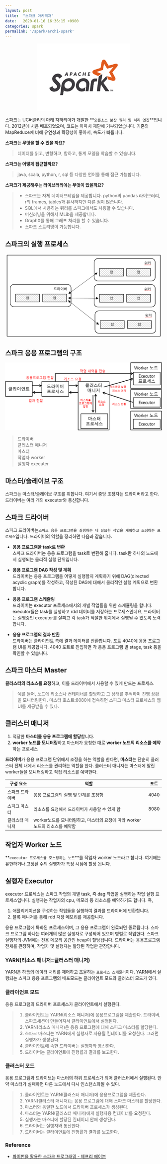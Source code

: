 ```yaml
---
layout: post
title:  "스파크 아키텍쳐"
date:   2020-01-16 16:36:15 +0900
categories: spark
permalink: '/spark/archi-spark'
---
```




<center><img src="../assets/img/spark/spark.png" style="width:300px;"></center>

스파크는 UC버클리의 마태 자하리아가 개발한 **``오픈소스 분산 쿼리 및 처리 엔진``**입니다. 2012년에 처음 배포되었으며, 코드는 아파치 재단에 기부되었습니다. 기존의 MapReduce에 비해 유연성과 확장성이 좋아서, 속도가 빠릅니다. 

**스파크는 무엇을 할 수 있을 까요?**
> 데이터를 읽고, 변형하고, 합하고, 통계 모델을 학습할 수 있습니다. 

**스파크는 어떻게 접근할까요?**
> java, scala, python, r, sql 등 다양한 언어를 통해 접근 가능합니다. 

**스파크가 제공해주는 라이브러리에는 무엇이 있을까요?**
> - 스파크는 자체 데이터프레임을 제공합니다. python의 pandas 라이브러리, r의 frames, tables과 유사하지만 다른 점이 많습니다.  
> - SQL에서 사용하는 쿼리를 스파크에서도 사용할 수 있습니다.   
> - 머신러닝을 위해서 MLib을 제공합니다.   
> - GraphX를 통해 그래프 처리를 할 수 있습니다.   
> - 스파크 스트리밍이 가능합니다. 

## 스파크의 실행 프로세스

![sparkprocess](../assets/img/spark/sparkprocess.png)


## 스파크 응용 프로그램의 구조

![sparkarchi](../assets/img/spark/sparkarchi.png)

> 드라이버  
> 클러스터 매니저  
> 마스터  
> 작업자 worker  
> 실행자 executer  


## 마스터/슬레이브 구조

스파크는 마스터/슬레이브 구조를 취합니다. 여기서 중앙 조정자는 드라이버라고 한다. 드라이버는 여러 개의 executor와 통신합니다. 


## 스파크 드라이버

스파크 드라이버는``스파크 응용 프로그램을 실행하는 데 필요한 작업을 계획하고 조정하는 프로세스``입니다. 드라이버의 역할을 정리하면 다음과 같습니다. 

- **응용 프로그램을 task로 변환**   
스파크 드라이버는 응용 프로그램을 task로 변환해 줍니다. task란 하나의 노드에서 실행되는 물리적 실행 단위입니다. 

- **응용 프로그램 DAG 작성 및 계획**   
드라이버는 응용 프로그램을 어떻게 실행할지 계획하기 위해 DAG(directed acyclic graph)를 작성하고, 작성된 DAG에 대해서 물리적인 실행 계획으로 변환합니다. 

- **응용 프로그램 스케쥴링**   
드라이버는 executor 프로세스에서의 개별 작업들을 위한 스케쥴링을 합니다. executor들은 task를 실행하고 rdd 데이터를 저장하는 프로세스인데요, 드라이버는 실행중인 executor를 살피고 각 task가 적절한 위치에서 실행될 수 있도록 노력합니다. 

- **응용 프로그램의 결과 반환**  
드라이버는 클라이언트 측에 결과 데이터를 반환합니다. 포트 4040에 응용 프로그램 UI를 제공합니다. 4040 포트로 진입하면 각 응용 프로그램 별 stage, task 등을 확인할 수 있습니다. 


## 스파크 마스터 Master

**클러스터의 리소스를 요청**하고, 이를 드라이버에서 사용할 수 있게 만드는 프로세스. 
>예를 들어, 노드에 리소스나 컨테이너를 할당하고 그 상태를 추적하며 진행 상황을 모니터링한다. 마스터 호스트:8080에 접속하면 스파크 마스터 프로세스의 웹 UI를 제공받을 수 있다. 

## 클러스터 매니저

1. 적당한 **마스터를 응용 프로그램에 할당**합니다.
2. **worker 노드를 모니터링**하고 마스터가 요청한 대로 **worker 노드의 리소스를 예약**하는 프로세스  

**드라이버**가 응용 프로그램 단위에서 조정을 하는 역할을 한다면, **마스터**는 단순히 클러스터 전체 내에서 리소스를 관리하는 역할을 한다. 클러스터 매니저는 마스터에 딸린 worker들을 모니터링하고 직접 리소스를 예약한다. 



|구성 요소|역할|포트|
|-----|---|---|
|스파크 드라이버|응용 프로그램의 실행 및 단계를 조정함|4040|
|스파크 마스터|리소스를 요청해서 드라이버가 사용할 수 있게 함|8080|
|클러스터 매니저|worker노드를 모니터링하고, 마스터의 요청에 따라 worker 노드의 리소스를 예약함||


## 작업자 Worker 노드

**``executor 프로세스를 호스팅하는 노드``**를 작업자 worker 노드라고 합니다. 여기에는 유한하거나 고정된 수의 실행자가 특정 시점에 할당 됩니다. 

## 실행자 Executor

executor 프로세스는 스파크 작업의 개별 task, 즉 dag 작업을 실행하는 작업 실행 프로세스입니다. 실행자는 작업자의 cpu, 메모리 등 리소스를 예약하기도 합니다. 즉,

1. 애플리케이션을 구성하는 작업들을 실행하여 결과를 드라이버에 반환합니다.
2. 블록 매니저를 통해 rdd 저장 메모리를 제공합니다. 

 응용 프로그램에 특화된 프로세스이며, 그 응용 프로그램이 완료되면 종료됩니다. 스파크 프로그램 하나는 여러개의 많은 실행자로 구성되어 있으며 병렬로 작업한다. 스파크 실행자의 JVM에는 전용 메모리 공간인 heap이 할당됩니다. 드라이버는 응용프로그램 전체를 관장하며, 작업자 및 실행자는 할당된 작업만 관장합니다. 


### YARN(리소스 매니저=클러스터 매니저)

YARN은 하둡의 데이터 처리를 제어하고 조율하는 ``프로세스 스케줄러``이다. YARN에서 실행되는 스파크 응용 프로그램의 배포모드는 클라이언트 모드와 클러스터 모드가 있다. 
 
### 클라이언트 모드  

응용 프로그램의 드라이버 프로세스가 클라이언트에서 실행된다.  

>1. 클라이언트는 YARN(리소스 매니저)에 응용프로그램을 제출한다. 드라이버, 스파크세션이 만들어져서 클라이언트에서 실행된다.  
>2. YARN(리소스 매니저)은 응용 프로그램에 대해 스파크 마스터를 할당한다.  
>3. 스파크 마스터는 YARN에게 실행자로 사용될 컨테이너를 요청한다. 그러면 실행자가 생성된다.  
>4. 클라이언트에 속한 드라이버는 실행자와 통신한다.  
>5. 드라이버는 클라이언트에 진행률과 결과를 보고한다.    

### 클러스터 모드

응용 프로그램과 드라이브는 마스터의 하위 프로세스가 되어 클러스터에서 실행된다. 만약 마스터가 실패하면 다른 노드에서 다시 인스턴스화될 수 있다. 

>1. 클라이언트는 YARN(클러스터 매니저)에 응용프로그램을 제출한다.  
>2. YARN(클러스터 매니저)는 응용 프로그램에 대해 스파크 마스터를 할당한다.  
>3. 마스터와 동일한 노드에서 드라이버 프로세스가 생성된다.  
>4. 마스터는 YARN(클러스터 매니저)에게 실행자용 컨테이너를 요청한다.  
>5. 실행자는 마스터에 할당된 컨테이너 안에 생성된다.  
>6. 드라이버는 실행자와 통신한다.  
>7. 드라이버는 클라이언트에 진행률과 결과를 보고한다.  


### Reference
- <a href="#"> 파이썬을 활용한 스파크 프로그래밍 - 제프리 에이븐 </a>